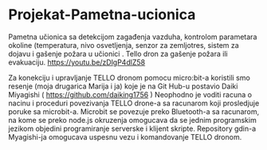 # Projekat-Pametna-ucionica
Pametna učionica sa detekcijom zagađenja vazduha, kontrolom parametara okoline (temperatura, nivo osvetljenja, senzor za zemljotres, sistem za dojavu i gašenje požara  u učionici . Tello dron za gašenje požara ili evakuaciju.
https://youtu.be/zDlgP4dlZ58

Za konekciju i upravljanje TELLO dronom pomocu micro:bit-a koristili smo resenje (moja drugarica Marija i ja) koje je na Git Hub-u postavio Daiki Miyagishi ( https://github.com/daiking1756 ) 
Neophodno je voditi racuna o nacinu i proceduri povezivanja TELLO drone-a sa racunarom koji prosledjuje poruke sa microbit-a. 
Microbit se povezuje preko Bluetooth-a sa racunarom, na kome se preko node.js okruzenja omogucava da se jednim programskim jezikom objedini programiranje serverske i klijent skripte. 
Repository gdin-a Myagishi-ja omogucava uspesnu vezu i komandovanje TELLO dronom. 
